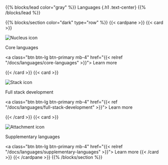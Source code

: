 {{% blocks/lead color="gray" %}}
Languages
{.h1 .text-center}
{{% /blocks/lead %}}

{{% blocks/section color="dark" type="row" %}}
{{< cardpane >}}
{{< card >}}

![Nucleus icon](core.png)

Core languages

<a class="btn btn-lg btn-primary mb-4" href="{{< relref "/docs/languages/core-languages" >}}">
Learn more <i class="fas fa-arrow-alt-circle-right ms-2"></i>
</a>

{{< /card >}}
{{< card >}}

![Stack icon](stack.png)

Full stack development

<a class="btn btn-lg btn-primary mb-4" href="{{< ref "/docs/languages/full-stack-development" >}}">
Learn more <i class="fas fa-arrow-alt-circle-right ms-2"></i>
</a>

{{< /card >}}
{{< card >}}

![Attachment icon](attach.png)

Supplementary languages

<a class="btn btn-lg btn-primary mb-4" href="{{< relref "/docs/languages/supplementary-languages" >}}">
Learn more <i class="fas fa-arrow-alt-circle-right ms-2"></i>
</a>
{{< /card >}}
{{< /cardpane >}}
{{% /blocks/section %}}
